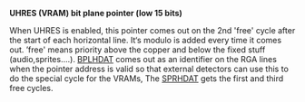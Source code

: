 **UHRES (VRAM) bit plane pointer (low 15 bits)**

When UHRES is enabled, this pointer comes out on the 2nd 'free' cycle after the start of each horizontal line. It‘s modulo is added every time it comes out. ’free' means priority above the copper and below the fixed stuff (audio,sprites….). [BPLHDAT](DFF1E6_BPLHMOD.md) comes out as an identifier on the RGA lines when the pointer address is valid so that external detectors can use this to do the special cycle for the VRAMs, The [SPRHDAT](DFF078_SPRHDAT.md) gets the first and third free cycles.

